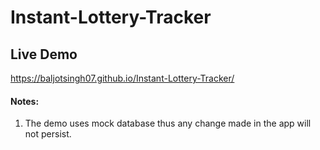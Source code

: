 # Instant-Lottery-Tracker
## Live Demo
https://baljotsingh07.github.io/Instant-Lottery-Tracker/
<br>
#### Notes:
1. The demo uses mock database thus any change made in the app will not persist. 
